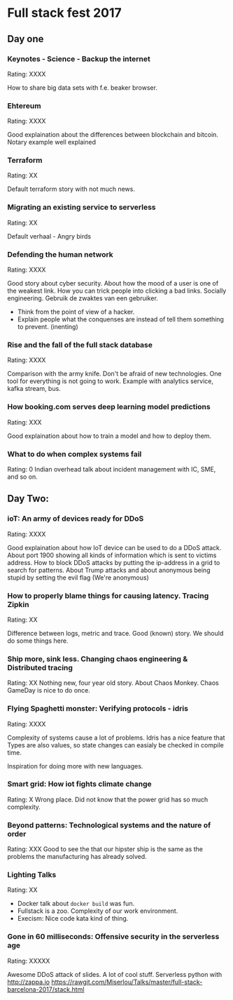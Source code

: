 # Full stack fest 2017

## Day one

### Keynotes - Science - Backup the internet
Rating: XXXX

How to share big data sets with f.e. beaker browser.

### Ehtereum
Rating: XXXX

Good explaination about the differences between blockchain and bitcoin.
Notary example well explained

### Terraform
Rating: XX

Default terraform story with not much news.

### Migrating an existing service to serverless
Rating: XX

Default verhaal - Angry birds

### Defending the human network
Rating: XXXX

Good story about cyber security. About how the mood of a user is one of the weakest link.
How you can trick people into clicking a bad links. Socially engineering.
Gebruik de zwaktes van een gebruiker.

- Think from the point of view of a hacker.
- Explain people what the conquenses are instead of tell them something to prevent. (inenting)


### Rise and the fall of the full stack database
Rating: XXXX

Comparison with the army knife. Don't be afraid of new technologies.
One tool for everything is not going to work.
Example with analytics service, kafka stream, bus.

### How booking.com serves deep learning model predictions
Rating: XXX

Good explaination about how to train a model and how to deploy them.

### What to do when complex systems fail
Rating: 0 
Indian overhead talk about incident management with IC, SME, and so on.

## Day Two:

### ioT: An army of devices ready for DDoS
Rating: XXXX

Good explaination about how IoT device can be used to do a DDoS attack. About port 1900 showing all kinds of information which is sent to victims address. How to block DDoS attacks by putting the ip-address in a grid to search for patterns. About Trump attacks and about anonymous being stupid by setting the evil flag (We're anonymous)

### How to properly blame things for causing latency. Tracing Zipkin
Rating: XX

Difference between logs, metric and trace. Good (known) story. We should do some things here.

### Ship more, sink less. Changing chaos engineering & Distributed tracing
Rating: XX
Nothing new, four year old story. About Chaos Monkey. Chaos GameDay is nice to do once.

### Flying Spaghetti monster: Verifying protocols - idris
Rating: XXXX

Complexity of systems cause a lot of problems. Idris has a nice feature that Types are also values, so state changes can easialy be checked in compile time.

Inspiration for doing more with new languages.

### Smart grid: How iot fights climate change
Rating: X
Wrong place. Did not know that the power grid has so much complexity.

### Beyond patterns: Technological systems and the nature of order
Rating: XXX
Good to see the that our hipster ship is the same as the problems the manufacturing has already solved.

### Lighting Talks
Rating: XX

- Docker talk about `docker build` was fun.
- Fullstack is a zoo. Complexity of our work environment.
- Execism: Nice code kata kind of thing.

### Gone in 60 milliseconds: Offensive security in the serverless age
Rating: XXXXX

Awesome DDoS attack of slides. A lot of cool stuff. Serverless python with http://zappa.io
https://rawgit.com/Miserlou/Talks/master/full-stack-barcelona-2017/stack.html



